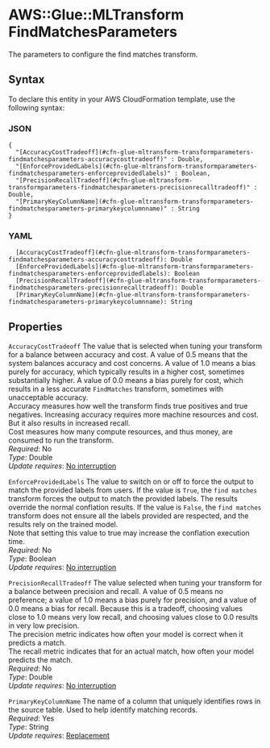 # AWS::Glue::MLTransform FindMatchesParameters<a name="aws-properties-glue-mltransform-transformparameters-findmatchesparameters"></a>

The parameters to configure the find matches transform\.

## Syntax<a name="aws-properties-glue-mltransform-transformparameters-findmatchesparameters-syntax"></a>

To declare this entity in your AWS CloudFormation template, use the following syntax:

### JSON<a name="aws-properties-glue-mltransform-transformparameters-findmatchesparameters-syntax.json"></a>

```
{
  "[AccuracyCostTradeoff](#cfn-glue-mltransform-transformparameters-findmatchesparameters-accuracycosttradeoff)" : Double,
  "[EnforceProvidedLabels](#cfn-glue-mltransform-transformparameters-findmatchesparameters-enforceprovidedlabels)" : Boolean,
  "[PrecisionRecallTradeoff](#cfn-glue-mltransform-transformparameters-findmatchesparameters-precisionrecalltradeoff)" : Double,
  "[PrimaryKeyColumnName](#cfn-glue-mltransform-transformparameters-findmatchesparameters-primarykeycolumnname)" : String
}
```

### YAML<a name="aws-properties-glue-mltransform-transformparameters-findmatchesparameters-syntax.yaml"></a>

```
  [AccuracyCostTradeoff](#cfn-glue-mltransform-transformparameters-findmatchesparameters-accuracycosttradeoff): Double
  [EnforceProvidedLabels](#cfn-glue-mltransform-transformparameters-findmatchesparameters-enforceprovidedlabels): Boolean
  [PrecisionRecallTradeoff](#cfn-glue-mltransform-transformparameters-findmatchesparameters-precisionrecalltradeoff): Double
  [PrimaryKeyColumnName](#cfn-glue-mltransform-transformparameters-findmatchesparameters-primarykeycolumnname): String
```

## Properties<a name="aws-properties-glue-mltransform-transformparameters-findmatchesparameters-properties"></a>

`AccuracyCostTradeoff` <a name="cfn-glue-mltransform-transformparameters-findmatchesparameters-accuracycosttradeoff"></a>
The value that is selected when tuning your transform for a balance between accuracy and cost\. A value of 0\.5 means that the system balances accuracy and cost concerns\. A value of 1\.0 means a bias purely for accuracy, which typically results in a higher cost, sometimes substantially higher\. A value of 0\.0 means a bias purely for cost, which results in a less accurate `FindMatches` transform, sometimes with unacceptable accuracy\.  
Accuracy measures how well the transform finds true positives and true negatives\. Increasing accuracy requires more machine resources and cost\. But it also results in increased recall\.  
Cost measures how many compute resources, and thus money, are consumed to run the transform\.  
_Required_: No  
_Type_: Double  
_Update requires_: [No interruption](https://docs.aws.amazon.com/AWSCloudFormation/latest/UserGuide/using-cfn-updating-stacks-update-behaviors.html#update-no-interrupt)

`EnforceProvidedLabels` <a name="cfn-glue-mltransform-transformparameters-findmatchesparameters-enforceprovidedlabels"></a>
The value to switch on or off to force the output to match the provided labels from users\. If the value is `True`, the `find matches` transform forces the output to match the provided labels\. The results override the normal conflation results\. If the value is `False`, the `find matches` transform does not ensure all the labels provided are respected, and the results rely on the trained model\.  
Note that setting this value to true may increase the conflation execution time\.  
_Required_: No  
_Type_: Boolean  
_Update requires_: [No interruption](https://docs.aws.amazon.com/AWSCloudFormation/latest/UserGuide/using-cfn-updating-stacks-update-behaviors.html#update-no-interrupt)

`PrecisionRecallTradeoff` <a name="cfn-glue-mltransform-transformparameters-findmatchesparameters-precisionrecalltradeoff"></a>
The value selected when tuning your transform for a balance between precision and recall\. A value of 0\.5 means no preference; a value of 1\.0 means a bias purely for precision, and a value of 0\.0 means a bias for recall\. Because this is a tradeoff, choosing values close to 1\.0 means very low recall, and choosing values close to 0\.0 results in very low precision\.  
The precision metric indicates how often your model is correct when it predicts a match\.  
The recall metric indicates that for an actual match, how often your model predicts the match\.  
_Required_: No  
_Type_: Double  
_Update requires_: [No interruption](https://docs.aws.amazon.com/AWSCloudFormation/latest/UserGuide/using-cfn-updating-stacks-update-behaviors.html#update-no-interrupt)

`PrimaryKeyColumnName` <a name="cfn-glue-mltransform-transformparameters-findmatchesparameters-primarykeycolumnname"></a>
The name of a column that uniquely identifies rows in the source table\. Used to help identify matching records\.  
_Required_: Yes  
_Type_: String  
_Update requires_: [Replacement](https://docs.aws.amazon.com/AWSCloudFormation/latest/UserGuide/using-cfn-updating-stacks-update-behaviors.html#update-replacement)
